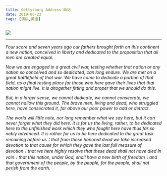 ```yaml
---
title: Gettysburg Address 助记
date: 2019-06-23 
tags: [演讲,英语]
---
```

![](https://s2.loli.net/2022/04/02/vqlo17pcT8weM5x.jpg)
<!-- more -->
---
*Four score and seven years ago our fathers brought forth on this continent a new nation, conceived in liberty and dedicated to the proposition that all men are created equal.*

*Now we are engaged in a great civil war, testing whether that nation or any nation so conceived and so dedicated, can long endure. We are met on a great battlefield of that war. We have come to dedicate a portion of that field, as a final resting place for those who here gave their lives that that nation might live. It is altogether fitting and proper that we should do this.*

*But, in a larger sense, we cannot dedicate, we cannot consecrate, we cannot hallow this ground. The brave men, living and dead, who struggled here, have consecrated it, far above our poor power to add or detract.*

*The world will little note, nor long remember what we say here, but it can never forget what they did here. It is for us the living, rather, to be dedicated here to the unfinished work which they who fought here have thus far so nobly advanced. It is rather for us to be here dedicated to the great task remaining before us：that from these honored dead we take increased devotion to that cause for which they gave the last full measure of devotion；that we here highly resolve that these dead shall not have died in vain；that this nation, under God, shall have a new birth of freedom；and that government of the people, by the people, for the people, shall not perish from the earth.*